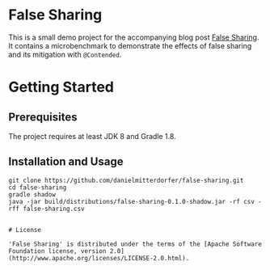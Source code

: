 False Sharing
=============

This is a small demo project for the accompanying blog post [False Sharing](http://daniel.mitterdorfer.name/articles/2014/false-sharing/). It contains a microbenchmark to demonstrate the effects of false sharing and its mitigation with `@Contended`.

# Getting Started

## Prerequisites

The project requires at least JDK 8 and Gradle 1.8.

## Installation and Usage

```
git clone https://github.com/danielmitterdorfer/false-sharing.git
cd false-sharing
gradle shadow
java -jar build/distributions/false-sharing-0.1.0-shadow.jar -rf csv -rff false-sharing.csv


# License

'False Sharing' is distributed under the terms of the [Apache Software Foundation license, version 2.0](http://www.apache.org/licenses/LICENSE-2.0.html).